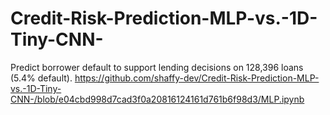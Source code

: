# Credit-Risk-Prediction-MLP-vs.-1D-Tiny-CNN-
Predict borrower default to support lending decisions on 128,396 loans (5.4% default).
https://github.com/shaffy-dev/Credit-Risk-Prediction-MLP-vs.-1D-Tiny-CNN-/blob/e04cbd998d7cad3f0a20816124161d761b6f98d3/MLP.ipynb
